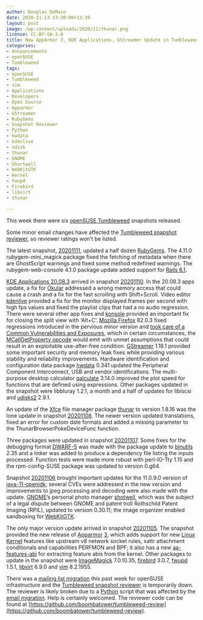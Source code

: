 ```yaml
---
author: Douglas DeMaio
date: 2020-11-13 13:30:00+13:30
layout: post
image: /wp-content/uploads/2020/11/thunar.png
license: CC-BY-SA-3.0
title: New AppArmor 3, KDE Applications, GStreamer Update in Tumbleweed 
categories:
- Announcements
- openSUSE
- Tumbleweed
tags:
- openSUSE
- Tumbleweed
- vim
- Applications
- Developers
- Open Source
- Apparmor
- GStreamer
- RubyGems
- Snapshot Reviewer
- Python
- hwdata
- kdenlive
- udisk
- thunar
- GNOME
- Shortwell
- WebKitGTK
- Kernel
- fwupd
- Firebird
- libvirt
- thunar

---
```


This week there were six [openSUSE Tumbleweed](https://software.opensuse.org/distributions/tumbleweed) snapshots released.

Some minor email changes have affected the [Tumbleweed snapshot reviewer](https://review.tumbleweed.boombatower.com/), so reviewer ratings won’t be listed.

The latest snapshot, [20201111](https://lists.opensuse.org/archives/list/factory@lists.opensuse.org/thread/CJ3LU7ISQALB4OYYFH3OFJ6PHNVMV76T/), updated a half dozen [RubyGems](https://rubygems.org/).  The 4.11.0 rubygem-mini_magick package fixed the fetching of metadata when there are GhostScript warnings and fixed some method redefined warnings. The rubygem-web-console 4.1.0 package update added support for [Rails 6.1](https://github.com/rails/rails/milestone/69).

[KDE Applications 20.08.3](https://kde.org/announcements/releases/2020-08-apps-update/) arrived in snapshot [20201110](https://lists.opensuse.org/archives/list/factory@lists.opensuse.org/thread/CNL7UVNC25XWNFOJJTCYL7NVW436MYEB/). In the 20.08.3 apps update, a fix for [Okular](https://okular.kde.org/) addressed a wrong memory access that could cause a crash and a fix for the fast scrolling with Shift+Scroll. Video editor [kdenlive](https://kdenlive.org/en/) provided a fix for the monitor displayed frames per second with high fps values and fixed the playlist clips that had a no audio regression. There were several other app fixes and [konsole](https://konsole.kde.org/) provided an important fix for closing the split view with ‘Alt+C’. [Mozilla Firefox](https://www.mozilla.org/en-US/firefox/new/) 82.0.3 fixed regressions introduced in the pervious minor version and [took care of a Common Vulnerabilities and Exposures](https://en.wikipedia.org/wiki/Common_Vulnerabilities_and_Exposures), which in certain circumstances, the [MCallGetProperty opcode](https://www.mozilla.org/en-US/security/advisories/mfsa2020-49/#CVE-2020-26950) would emit with unmet assumptions that could result in an exploitable use-after-free condition. [GStreamer](https://gstreamer.freedesktop.org/) 1.18.1 provided some important security and memory leak fixes while providing various stability and reliability improvements. Hardware identification and configuration data package [hwdata](https://software.opensuse.org/package/hwdata) 0.341 updated the Peripheral Component Interconnect, USB and vendor identifications. The multi-purpose desktop calculator [qalculate](https://github.com/Qalculate) 3.14.0 improved the plot speed for functions that are defined using expressions. Other packages updated in the snapshot were libbluray 1.2.1, a month and a half of updates for libiscsi and [udisks2](https://www.freedesktop.org/wiki/Software/udisks/) 2.9.1.

An update of the [Xfce](https://www.xfce.org/) file manager package [thunar](https://docs.xfce.org/xfce/thunar/start) to version 1.8.16 was the lone update in snapshot [20201108](https://lists.opensuse.org/opensuse-factory/2020-11/msg00113.html). The newer version updated translations, fixed an error for custom date formats and added a missing parameter to the ThunarBrowserPokeDeviceFunc function.
 
Three packages were updated in snapshot [20201107](https://lists.opensuse.org/opensuse-factory/2020-11/msg00091.html). Some fixes for the debugging format [DWARF-5](http://dwarfstd.org/Dwarf5Std.php) was made with the package update to [binutils](https://www.gnu.org/software/binutils/) 2.35 and a linker was added to produce a dependency file listing the inputs processed. Function tests were made more robust with perl-IO-Tty 1.15 and the rpm-config-SUSE package was updated to version 0.g64.

Snapshot [20201106](https://lists.opensuse.org/opensuse-factory/2020-11/msg00080.html) brought important updates for the 11.0.9.0 version of [java-11-openjdk](https://openjdk.java.net/); several CVEs were addressed in the new version and improvements to jpeg processing and decoding were also made with the update. [GNOME](https://www.gnome.org/)’s personal photo manager [shotwell](https://wiki.gnome.org/Apps/Shotwell), which was the subject of a legal dispute between GNOME and patent troll Rothschild Patent Imaging (RPIL), updated to version 0.30.11; the image organizer enabled sandboxing for [WebKitGTK](https://webkitgtk.org/).  

The only major version update arrived in snapshot [20201105](https://lists.opensuse.org/opensuse-factory/2020-11/msg00073.html). The snapshot provided the new release of [Apparmor](https://apparmor.net/) [3](https://apparmor.net/news/release-3.0.0/), which adds support for new [Linux Kernel](https://www.kernel.org/) features like upstream v8 network socket rules, xattr attachment conditionals and capabilities PERFMON and BPF; it also has a new [aa-features-abi](https://gitlab.com/apparmor/apparmor/-/wikis/manpage_aa-features-abi.1) for extracting feature abis from the kernel. Other packages to update in the snapshot were [ImageMagick](https://imagemagick.org/index.php) 7.0.10.35, [firebird](https://firebirdsql.org/en/firebird-3-0/) 3.0.7, [fwupd](https://fwupd.org/) 1.5.1, [libvirt](https://libvirt.org/) 6.9.0 and [vim](https://www.vim.org/) 8.2.1955.

There was a [mailing list migration](https://lists.opensuse.org/archives/list/project@lists.opensuse.org/thread/HYQM3WSU7BG5RAOEAE2V37WMYKAXVNYZ/) this past week for openSUSE infrastructure and the [Tumbleweed snapshot reviewer](https://review.tumbleweed.boombatower.com/) is temporarily down. The reviewer is likely broken due to a [Python](https://www.python.org/) script that was affected by the [email migration](https://lists.opensuse.org/archives/list/project@lists.opensuse.org/thread/HYQM3WSU7BG5RAOEAE2V37WMYKAXVNYZ/). Help is certainly welcomed. The reviewer code can be found at [https://github.com/boombatower/tumbleweed-review](https://github.com/boombatower/tumbleweed-review).
